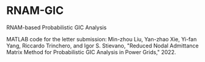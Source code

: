# RNAM-GIC
RNAM-based Probabilistic GIC Analysis

MATLAB code for the letter submission:
Min-zhou Liu, Yan-zhao Xie, Yi-fan Yang, Riccardo Trinchero, and Igor S. Stievano, "Reduced Nodal Admittance Matrix Method for Probabilistic GIC Analysis in Power Grids," 2022.

